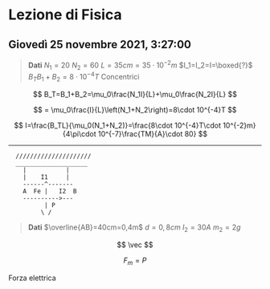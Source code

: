 # Lezione di Fisica
## Giovedì 25 novembre 2021, 3:27:00

> **Dati**
> $N_1=20$
> $N_2=60$
> $L=35cm=35\cdot 10^{-2}m$
> $I_1=I_2=I=\boxed{?}$
> $B_TB_1+B_2=8\cdot 10^{-4}T$
> Concentrici


$$
B_T=B_1+B_2=\mu_0\frac{N_1I}{L}+\mu_0\frac{N_2I}{L}
$$

$$
= \mu_0\frac{I}{L}\left(N_1+N_2\right)=8\cdot 10^{-4}T
$$

$$
I=\frac{B_TL}{\mu_0(N_1+N_2)}=\frac{8\cdot 10^{-4}T\cdot 10^{-2}m}{4\pi\cdot 10^{-7}\frac{TM}{A}\cdot 80}
$$


---
      /////////////////////
      ____________________
        |           |
        |    I1     |
		------^-------
		A  Fe |   I2  B   
		---------->---
		      | P
		     \ /
> **Dati**
> $\overline{AB}=40cm=0,4m$
> $d=0,8cm$
> $I_2=30A$
> $m_2=2g$


$$
\vec
$$

$$
F_m=P
$$

Forza elettrica


<!--stackedit_data:
eyJoaXN0b3J5IjpbMTQ4MDY0ODg5Ml19
-->